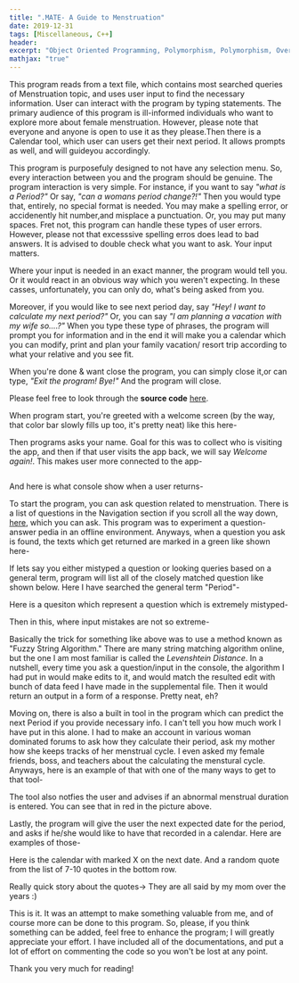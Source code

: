 ```yaml
---
title: ".MATE- A Guide to Menstruation"
date: 2019-12-31
tags: [Miscellaneous, C++]
header:
excerpt: "Object Oriented Programming, Polymorphism, Polymorphism, Overloaded Operators"
mathjax: "true"
---
```

This program reads from a text file, which contains most searched queries of Menstruation topic, and uses user input to find the necessary information. User can interact with the program by typing statements. The primary audience of this program is ill-informed individuals who want to explore more about female menstruation. However, please note that everyone and anyone is open to use it as they please.Then there is a Calendar tool, which user can users get their next period. It allows prompts as well, and will guideyou accordingly.

This program is purposefuly designed to not have any selection menu. So, every interaction between you and the program should be genuine. The program interaction is very simple. For instance, if you want to say *"what is a Period?"* Or say, *"can a womans period change?!"* Then you would type that, entirely, no special format is needed. You may make a spelling error, or accidenently hit number,and misplace a punctuation. Or, you may put many spaces. Fret not, this program can handle these types of user errors. However, please not that excesssive spelling erros does lead to bad answers. It is advised to double check what you want to ask. Your input matters.

Where your input is needed in an exact manner, the program would tell you. Or it would react in an obvious way which you weren't expecting. In these casses, unfortunately, you can only do, what's being asked from you.

Moreover, if you would like to see next period day, say *"Hey! I want to calculate my next period?"* Or, you can say *"I am planning a vacation with my wife so....?"* When you type these type of phrases, the program will prompt you for information and in the end it will make you a calendar which you can modify, print and plan your family vacation/ resort trip according to what your relative and you see fit.

When you're done & want close the program, you can simply close it,or can type, *"Exit the program! Bye!"* And the program will close.

Please feel free to look through the **source code** [here](https://github.com/ToadHanks/dotMate).

When program start, you're greeted with a welcome screen (by the way, that color bar slowly fills up too, it's pretty neat) like this here-
<img src="{{ site.url }}{{ site.baseurl }}/images/dotmate/welcome_screen.png" alt="">

Then programs asks your name. Goal for this was to collect who is visiting the app, and then if that user visits the app back, we will say *Welcome again!*. This makes user more connected to the app-

<img src="{{ site.url }}{{ site.baseurl }}/images/dotmate/name_new.png" alt="">

And here is what console show when a user returns-
<img src="{{ site.url }}{{ site.baseurl }}/images/dotmate/returned_user.png" alt="">

To start the program, you can ask question related to menstruation. There is a list of questions in the Navigation section if you scroll all the way down, [here](https://github.com/ToadHanks/dotMate), which you can ask. This program was to experiment a question-answer pedia in an offline environment. Anyways, when a question you ask is found, the texts which get returned are marked in a green like shown here-
<img src="{{ site.url }}{{ site.baseurl }}/images/dotmate/green_questions.png" alt="">

If lets say you either mistyped a question or looking queries based on a general term, program will list all of the closely matched question like shown below. Here I have searched the general term "Period"-
<img src="{{ site.url }}{{ site.baseurl }}/images/dotmate/yellow_questions.png" alt="">

Here is a quesiton which represent a question which is extremely mistyped-
<img src="{{ site.url }}{{ site.baseurl }}/images/dotmate/string_adjusted.png" alt="">

Then in this, where input mistakes are not so extreme-
<img src="{{ site.url }}{{ site.baseurl }}/images/dotmate/string_adjusted_green.png" alt="">

Basically the trick for something like above was to use a method known as "Fuzzy String Algorithm." There are many string matching algorithm online, but the one I am most familiar is called the *Levenshtein Distance*. In a nutshell, every time you ask a question/input in the console, the algorithm I had put in would make edits to it, and would match the resulted edit with bunch of data feed I have made in the supplemental file. Then it would return an output in a form of a response. Pretty neat, eh?

Moving on, there is also a built in tool in the program which can predict the next Period if you provide necessary info. I can't tell you how much work I have put in this alone. I had to make an account in various woman dominated forums to ask how they calculate their period, ask my mother how she keeps tracks of her menstrual cycle. I even asked my female friends, boss, and teachers about the calculating the menstural cycle. Anyways, here is an example of that with one of the many ways to get to that tool-
<img src="{{ site.url }}{{ site.baseurl }}/images/dotmate/calendar_warn.png" alt="">

The tool also notfies the user and advises if an abnormal menstrual duration is entered. You can see that in red in the picture above.

Lastly, the program will give the user the next expected date for the period, and asks if he/she would like to have that recorded in a calendar. Here are examples of those-
<img src="{{ site.url }}{{ site.baseurl }}/images/dotmate/calculate_exit.png" alt="">

Here is the calendar with marked X on the next date. And a random quote from the list of 7-10 quotes in the bottom row. 
<img src="{{ site.url }}{{ site.baseurl }}/images/dotmate/calendar.png" alt="">

Really quick story about the quotes-> They are all said by my mom over the years :)

This is it. It was an attempt to make something valuable from me, and of course more can be done to this program. So, please, if you think something can be added, feel free to enhance the program; I will greatly appreciate your effort. I have included all of the documentations, and put a lot of effort on commenting the code so you won't be lost at any point. 

Thank you very much for reading!
